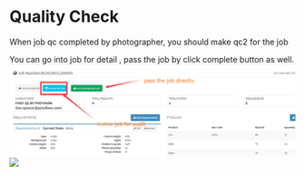 # Quality Check

When job qc completed by photographer, you should make qc2 for the job

You can go into job for detail , pass the job by click complete button as well.![](/assets/qulitci_comp.png)![](/assets/complete_2\.png)


